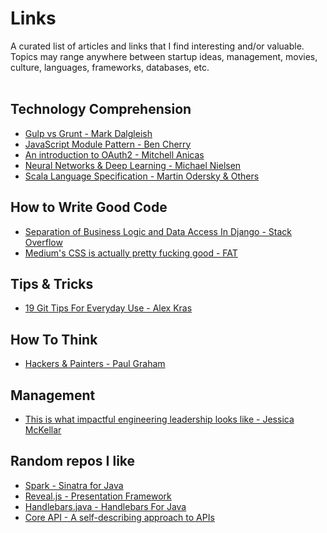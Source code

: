 # Links

A curated list of articles and links that I find interesting and/or valuable. Topics may range anywhere between startup ideas, management, movies, culture, languages, frameworks, databases, etc.
<br/><br/>

## Technology Comprehension
* [Gulp vs Grunt - Mark Dalgleish](https://markdalgleish.github.io/presentation-build-wars-gulp-vs-grunt/)
* [JavaScript Module Pattern - Ben Cherry](http://www.adequatelygood.com/JavaScript-Module-Pattern-In-Depth.html)
* [An introduction to OAuth2 - Mitchell Anicas](https://www.digitalocean.com/community/tutorials/an-introduction-to-oauth-2)
* [Neural Networks & Deep Learning - Michael Nielsen](http://neuralnetworksanddeeplearning.com/chap1.html)
* [Scala Language Specification - Martin Odersky & Others](http://www.scala-lang.org/files/archive/spec/2.11/)


## How to Write Good Code
* [Separation of Business Logic and Data Access In Django - Stack Overflow](https://stackoverflow.com/questions/12578908/separation-of-business-logic-and-data-access-in-django)
* [Medium's CSS is actually pretty fucking good - FAT](https://medium.com/@fat/mediums-css-is-actually-pretty-fucking-good-b8e2a6c78b06)


## Tips & Tricks
* [19 Git Tips For Everyday Use - Alex Kras](http://www.alexkras.com/19-git-tips-for-everyday-use/)

## How To Think
* [Hackers & Painters - Paul Graham](http://www.paulgraham.com/hp.html)


## Management
* [This is what impactful engineering leadership looks like - Jessica McKellar](http://firstround.com/review/this-is-what-impactful-engineering-leadership-looks-like/)


## Random repos I like
* [Spark - Sinatra for Java](https://github.com/perwendel/spark)
* [Reveal.js - Presentation Framework](https://github.com/hakimel/reveal.js)
* [Handlebars.java - Handlebars For Java](https://github.com/jknack/handlebars.java)
* [Core API - A self-describing approach to APIs](https://github.com/core-api/core-api)
